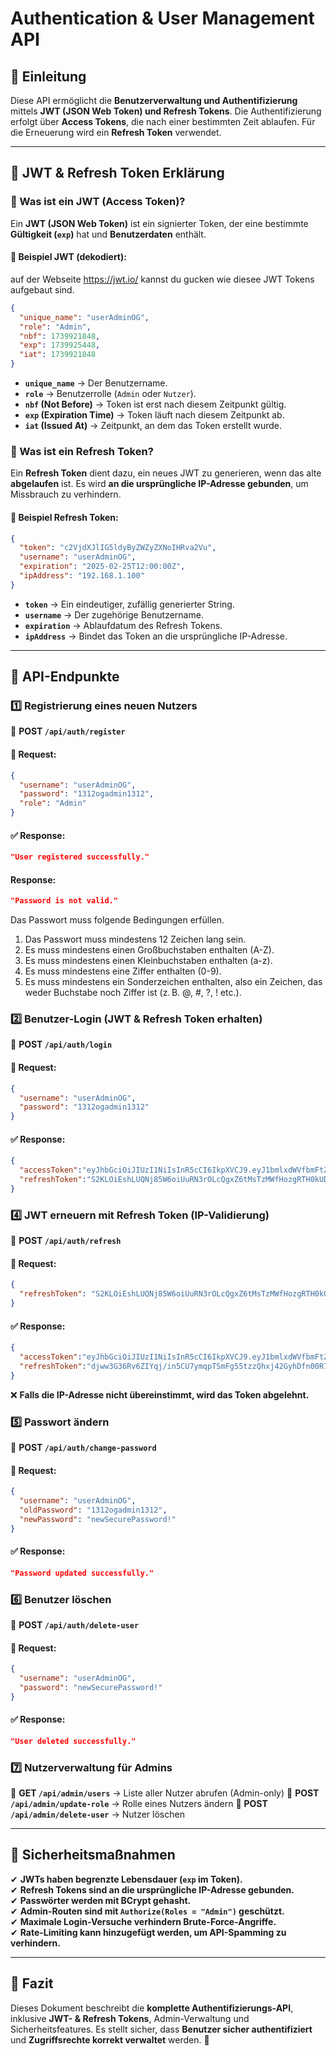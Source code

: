 # Authentication & User Management API

## 📌 **Einleitung**
Diese API ermöglicht die **Benutzerverwaltung und Authentifizierung** mittels **JWT (JSON Web Token) und Refresh Tokens**. Die Authentifizierung erfolgt über **Access Tokens**, die nach einer bestimmten Zeit ablaufen. Für die Erneuerung wird ein **Refresh Token** verwendet.

---

## 🔑 **JWT & Refresh Token Erklärung**
### **📌 Was ist ein JWT (Access Token)?**
Ein **JWT (JSON Web Token)** ist ein signierter Token, der eine bestimmte **Gültigkeit (`exp`)** hat und **Benutzerdaten** enthält.

#### **🔹 Beispiel JWT (dekodiert):**
auf der Webseite https://jwt.io/ kannst du gucken wie diesee JWT Tokens aufgebaut sind.
```json
{
  "unique_name": "userAdminOG",
  "role": "Admin",
  "nbf": 1739921848,
  "exp": 1739925448,
  "iat": 1739921848
}
```
- **`unique_name`** → Der Benutzername.
- **`role`** → Benutzerrolle (`Admin` oder `Nutzer`).
- **`nbf` (Not Before)** → Token ist erst nach diesem Zeitpunkt gültig.
- **`exp` (Expiration Time)** → Token läuft nach diesem Zeitpunkt ab.
- **`iat` (Issued At)** → Zeitpunkt, an dem das Token erstellt wurde.

### **📌 Was ist ein Refresh Token?**
Ein **Refresh Token** dient dazu, ein neues JWT zu generieren, wenn das alte **abgelaufen** ist. Es wird **an die ursprüngliche IP-Adresse gebunden**, um Missbrauch zu verhindern.

#### **🔹 Beispiel Refresh Token:**
```json
{
  "token": "c2VjdXJlIG5ldyByZWZyZXNoIHRva2Vu",
  "username": "userAdminOG",
  "expiration": "2025-02-25T12:00:00Z",
  "ipAddress": "192.168.1.100"
}
```
- **`token`** → Ein eindeutiger, zufällig generierter String.
- **`username`** → Der zugehörige Benutzername.
- **`expiration`** → Ablaufdatum des Refresh Tokens.
- **`ipAddress`** → Bindet das Token an die ursprüngliche IP-Adresse.

---

## 📌 **API-Endpunkte**

### **1️⃣ Registrierung eines neuen Nutzers**
🔹 **POST `/api/auth/register`**
#### **📌 Request:**
```json
{
  "username": "userAdminOG",
  "password": "1312ogadmin1312",
  "role": "Admin"
}
```
#### **✅ Response:**
```json
"User registered successfully."
```
#### **Response:**
````json
"Password is not valid."
````
Das Passwort muss folgende Bedingungen erfüllen.
1. Das Passwort muss mindestens 12 Zeichen lang sein.
2. Es muss mindestens einen Großbuchstaben enthalten (A-Z).
3. Es muss mindestens einen Kleinbuchstaben enthalten (a-z).
4. Es muss mindestens eine Ziffer enthalten (0-9).
5. Es muss mindestens ein Sonderzeichen enthalten, also ein Zeichen, das weder Buchstabe noch Ziffer ist (z. B. @, #, ?, ! etc.).
### **2️⃣ Benutzer-Login (JWT & Refresh Token erhalten)**
🔹 **POST `/api/auth/login`**
#### **📌 Request:**
```json
{
  "username": "userAdminOG",
  "password": "1312ogadmin1312"
}
```
#### **✅ Response:**
```json
{
  "accessToken":"eyJhbGciOiJIUzI1NiIsInR5cCI6IkpXVCJ9.eyJ1bmlxdWVfbmFtZSI6ImRpbWl0cmkiLCJyb2xlIjoiTnV0emVyIiwibmJmIjoxNzM5OTkwMDU2LCJleHAiOjE3Mzk5OTM2NTYsImlhdCI6MTczOTk5MDA1Nn0.4JAzBlj4zJthIg7lCwZ64PIDBTLgDiovntTVHro55Ao",
  "refreshToken":"S2KLOiEshLUQNj85W6oiUuRN3rOLcQgxZ6tMsTzMWfHozgRTH0kUDadKYAGXOByx4RZkU1v5XC6LmtAn/JzBNA=="
}
```
### **4️⃣ JWT erneuern mit Refresh Token (IP-Validierung)**
🔹 **POST `/api/auth/refresh`**
#### **📌 Request:**
```json
{
  "refreshToken": "S2KLOiEshLUQNj85W6oiUuRN3rOLcQgxZ6tMsTzMWfHozgRTH0kUDadKYAGXOByx4RZkU1v5XC6LmtAn/JzBNA=="
}
```
#### **✅ Response:**
```json
{
  "accessToken":"eyJhbGciOiJIUzI1NiIsInR5cCI6IkpXVCJ9.eyJ1bmlxdWVfbmFtZSI6ImRpbWl0cmkiLCJyb2xlIjoiTnV0emVyIiwibmJmIjoxNzM5OTkwMjgyLCJleHAiOjE3Mzk5OTM4ODIsImlhdCI6MTczOTk5MDI4Mn0.ULagpc2MSTwFgW3spF6Hb6x1d61ttOamUzNkIwf8q0A",
  "refreshToken":"djww3G36Rv6ZIYqj/in5CU7ymqpTSmFg55tzzQhxj42GyhDfn00R7rF82dEmJ/4zWKAh2AKbswyk7ibmIho0OA=="
}
```
❌ **Falls die IP-Adresse nicht übereinstimmt, wird das Token abgelehnt.**

### **5️⃣ Passwort ändern**
🔹 **POST `/api/auth/change-password`**
#### **📌 Request:**
```json
{
  "username": "userAdminOG",
  "oldPassword": "1312ogadmin1312",
  "newPassword": "newSecurePassword!"
}
```
#### **✅ Response:**
```json
"Password updated successfully."
```

### **6️⃣ Benutzer löschen**
🔹 **POST `/api/auth/delete-user`**
#### **📌 Request:**
```json
{
  "username": "userAdminOG",
  "password": "newSecurePassword!"
}
```
#### **✅ Response:**
```json
"User deleted successfully."
```

### **7️⃣ Nutzerverwaltung für Admins**
🔹 **GET `/api/admin/users`** → Liste aller Nutzer abrufen (Admin-only)
🔹 **POST `/api/admin/update-role`** → Rolle eines Nutzers ändern
🔹 **POST `/api/admin/delete-user`** → Nutzer löschen

---

## 🔐 **Sicherheitsmaßnahmen**
✔ **JWTs haben begrenzte Lebensdauer (`exp` im Token).**  
✔ **Refresh Tokens sind an die ursprüngliche IP-Adresse gebunden.**  
✔ **Passwörter werden mit BCrypt gehasht.**  
✔ **Admin-Routen sind mit `Authorize(Roles = "Admin")` geschützt.**  
✔ **Maximale Login-Versuche verhindern Brute-Force-Angriffe.**  
✔ **Rate-Limiting kann hinzugefügt werden, um API-Spamming zu verhindern.**

---

## 📌 **Fazit**
Dieses Dokument beschreibt die **komplette Authentifizierungs-API**, inklusive **JWT- & Refresh Tokens**, Admin-Verwaltung und Sicherheitsfeatures. Es stellt sicher, dass **Benutzer sicher authentifiziert** und **Zugriffsrechte korrekt verwaltet** werden. 🚀

